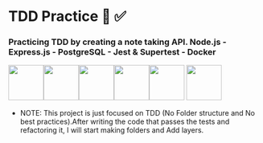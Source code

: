 # TDD Practice :test_tube: :white_check_mark:
### Practicing TDD by creating a note taking API. Node.js - Express.js - PostgreSQL - Jest &amp; Supertest  - Docker 
<img src="https://cdn.jsdelivr.net/gh/devicons/devicon/icons/nodejs/nodejs-original.svg" height=70 width=70 /><img src="https://cdn.jsdelivr.net/gh/devicons/devicon/icons/express/express-original.svg" height=70 width=70 /><img src="https://cdn.jsdelivr.net/gh/devicons/devicon/icons/postgresql/postgresql-original.svg" height=70 width=70 /><img src="https://cdn.jsdelivr.net/gh/devicons/devicon/icons/jest/jest-plain.svg" height=70 width=70 /><img src="https://cdn.jsdelivr.net/gh/devicons/devicon/icons/docker/docker-original.svg" height=70 width=70/>
<img src="https://raw.githubusercontent.com/docker/compose/v2/logo.png" height=70 width=70 />


- NOTE: This project is just focused on TDD (No Folder structure and No best practices).After writing the code that passes the tests and refactoring it, I will start making folders and Add layers.


